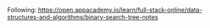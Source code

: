 Following: https://open.appacademy.io/learn/full-stack-online/data-structures-and-algorithms/binary-search-tree-notes